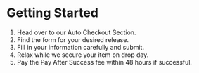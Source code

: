 # Getting Started

1. Head over to our Auto Checkout Section.
2. Find the form for your desired release.
3. Fill in your information carefully and submit.
4. Relax while we secure your item on drop day.
5. Pay the Pay After Success fee within 48 hours if successful.
